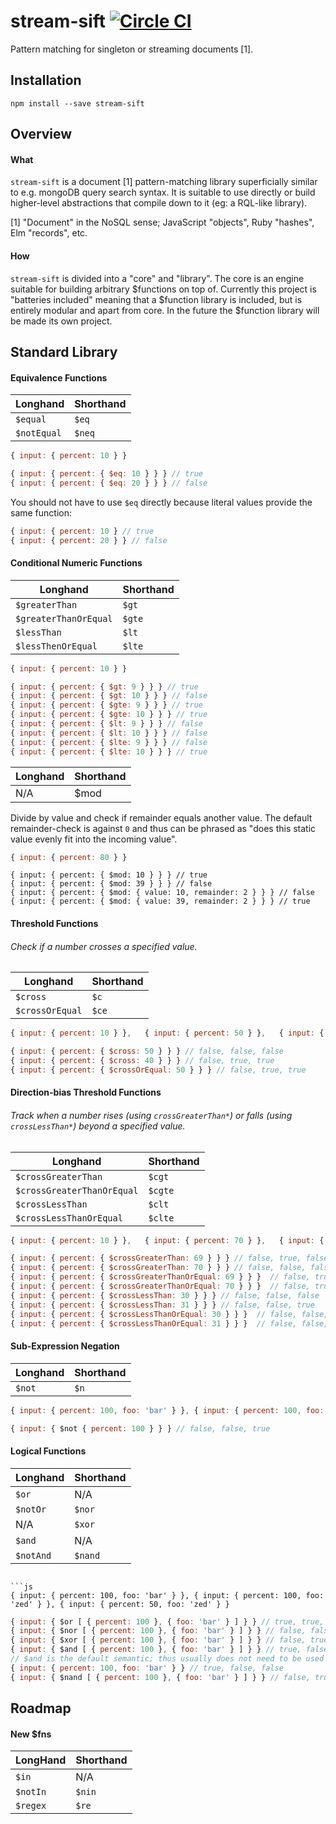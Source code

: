 # stream-sift [![Circle CI](https://circleci.com/gh/littlebits/stream-sift.svg?style=svg)](https://circleci.com/gh/littlebits/stream-sift)

Pattern matching for singleton or streaming documents [1].



## Installation

```
npm install --save stream-sift
```


## Overview

#### What
`stream-sift` is a document [1] pattern-matching library superficially similar to e.g. mongoDB query search syntax. It is suitable to use directly or build higher-level abstractions that compile down to it (eg: a RQL-like library).

[1] "Document" in the NoSQL sense; JavaScript "objects", Ruby "hashes", Elm "records", etc.  


#### How
`stream-sift` is divided into a "core" and "library". The core is an engine suitable for building arbitrary $functions on top of. Currently this project is "batteries included" meaning that a $function library is included, but is entirely modular and apart from core. In the future the $function library will be made its own project.



## Standard Library

#### Equivalence Functions

Longhand | Shorthand
-|-
`$equal` | `$eq`
`$notEqual` | `$neq`

```js
{ input: { percent: 10 } }
```
```js
{ input: { percent: { $eq: 10 } } } // true
{ input: { percent: { $eq: 20 } } } // false
```

You should not have to use `$eq` directly because literal values provide the same function:
```js
{ input: { percent: 10 } // true
{ input: { percent: 20 } } // false
```


#### Conditional Numeric Functions

Longhand | Shorthand
-|-
`$greaterThan` | `$gt`
`$greaterThanOrEqual` | `$gte`
`$lessThan` | `$lt`
`$lessThenOrEqual` | `$lte`

```js
{ input: { percent: 10 } }
```
```js
{ input: { percent: { $gt: 9 } } } // true
{ input: { percent: { $gt: 10 } } } // false
{ input: { percent: { $gte: 9 } } } // true
{ input: { percent: { $gte: 10 } } } // true
{ input: { percent: { $lt: 9 } } } // false
{ input: { percent: { $lt: 10 } } } // false
{ input: { percent: { $lte: 9 } } } // false
{ input: { percent: { $lte: 10 } } } // true
```

Longhand | Shorthand
-|-
N/A | $mod

Divide by value and check if remainder equals another value. The default remainder-check is against `0` and thus can be phrased as "does this static value evenly fit into the incoming value".

```js
{ input: { percent: 80 } }
```
```
{ input: { percent: { $mod: 10 } } } // true
{ input: { percent: { $mod: 39 } } } // false
{ input: { percent: { $mod: { value: 10, remainder: 2 } } } // false
{ input: { percent: { $mod: { value: 39, remainder: 2 } } } // true
```


#### Threshold Functions
###### Check if a number crosses a specified value.

Longhand | Shorthand
-|-
`$cross` | `$c`
`$crossOrEqual` | `$ce`

```js
{ input: { percent: 10 } },   { input: { percent: 50 } },   { input: { percent: 10 } }
```
```js
{ input: { percent: { $cross: 50 } } } // false, false, false
{ input: { percent: { $cross: 40 } } } // false, true, true
{ input: { percent: { $crossOrEqual: 50 } } } // false, true, true
```


#### Direction-bias Threshold Functions
###### Track when a number rises (using `crossGreaterThan*`) or falls (using `crossLessThan*`) beyond a specified value.

Longhand | Shorthand
-|-
`$crossGreaterThan` | `$cgt`
`$crossGreaterThanOrEqual` | `$cgte`
`$crossLessThan` | `$clt`
`$crossLessThanOrEqual` | `$clte`

```js
{ input: { percent: 10 } },   { input: { percent: 70 } },   { input: { percent: 30 } }
```
```js
{ input: { percent: { $crossGreaterThan: 69 } } } // false, true, false
{ input: { percent: { $crossGreaterThan: 70 } } } // false, false, false
{ input: { percent: { $crossGreaterThanOrEqual: 69 } } }  // false, true, false
{ input: { percent: { $crossGreaterThanOrEqual: 70 } } }  // false, true, false
{ input: { percent: { $crossLessThan: 30 } } } // false, false, false
{ input: { percent: { $crossLessThan: 31 } } } // false, false, true
{ input: { percent: { $crossLessThanOrEqual: 30 } } }  // false, false, true
{ input: { percent: { $crossLessThanOrEqual: 31 } } }  // false, false, true
```


#### Sub-Expression Negation

Longhand | Shorthand
-|-
`$not` | `$n`

```js
{ input: { percent: 100, foo: 'bar' } }, { input: { percent: 100, foo: 'zed' } }, { input: { percent: 50, foo: 'zed' } }
```
```js
{ input: { $not { percent: 100 } } } // false, false, true
```


#### Logical Functions

Longhand | Shorthand
-|-
`$or` | N/A
`$notOr` | `$nor`
N/A | `$xor`
`$and` | N/A
`$notAnd` | `$nand`
```

```js
{ input: { percent: 100, foo: 'bar' } }, { input: { percent: 100, foo: 'zed' } }, { input: { percent: 50, foo: 'zed' } }
```
```js
{ input: { $or [ { percent: 100 }, { foo: 'bar' } ] } } // true, true, false
{ input: { $nor [ { percent: 100 }, { foo: 'bar' } ] } } // false, false, true
{ input: { $xor [ { percent: 100 }, { foo: 'bar' } ] } } // false, true, false
{ input: { $and [ { percent: 100 }, { foo: 'bar' } ] } } // true, false, false
// $and is the default semantic; thus usually does not need to be used directly:
{ input: { percent: 100, foo: 'bar' } } // true, false, false
{ input: { $nand [ { percent: 100 }, { foo: 'bar' } ] } } // false, true, true
```



## Roadmap

#### New $fns

LongHand | Shorthand
-|-
`$in` | N/A
`$notIn` | `$nin`
`$regex` | `$re`
